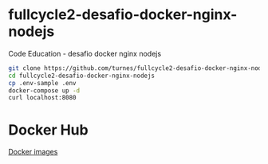 # fullcycle2-desafio-docker-nginx-nodejs
Code Education - desafio docker nginx nodejs

```bash
git clone https://github.com/turnes/fullcycle2-desafio-docker-nginx-nodejs
cd fullcycle2-desafio-docker-nginx-nodejs
cp .env-sample .env
docker-compose up -d
curl localhost:8080
```


# Docker Hub

[Docker images](https://hub.docker.com/r/turnes/fullcycle2-desafio-docker-nginx-nodejs/tags?page=1&ordering=last_updated)
